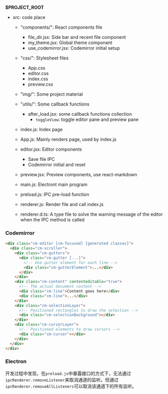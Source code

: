 **$PROJECT_ROOT**

- src: code place

  - "components/": React components file

    - file_dir.jsx: Side bar and recent file component
    - my_theme.jsx: Global theme component
    - use_codemirror.jsx: Codemirror initial setup

  - "css/": Stylesheet files

    - App.css
    - editor.css
    - index.css
    - preview.css

  - "img/": Some project material
  - "utils/": Some callback functions

    - after_load.jsx: some callback functions collection
      - `toggleView`: toggle editor pane and preview pane

  - index.js: Index page
  - App.js: Mainly renders page, used by index.js
  - editor.jsx: Editor components

    - Save file IPC
    - Codemirror initial and reset

  - preview.jsx: Preview components, use react-markdown
  - main.js: Electront main program
  - preload.js: IPC pre-load function
  - renderer.js: Render file and call index.js
  - renderer.d.ts: A type file to solve the warning message of the editor when the IPC method is called

### Codemirror

```html
<div class="cm-editor [cm-focused] [generated classes]">
  <div class="cm-scroller">
    <div class="cm-gutters">
      <div class="cm-gutter [...]">
        <!-- One gutter element for each line -->
        <div class="cm-gutterElement">...</div>
      </div>
    </div>
    <div class="cm-content" contenteditable="true">
      <!-- The actual document content -->
      <div class="cm-line">Content goes here</div>
      <div class="cm-line">...</div>
    </div>
    <div class="cm-selectionLayer">
      <!-- Positioned rectangles to draw the selection -->
      <div class="cm-selectionBackground"></div>
    </div>
    <div class="cm-cursorLayer">
      <!-- Positioned elements to draw cursors -->
      <div class="cm-cursor"></div>
    </div>
  </div>
</div>
```

### Electron

开发过程中发现，在`preload.js`中暴露接口的方式下，无法通过`ipcRenderer.removeListener`来取消通道的监听。但通过`ipcRenderer.removeAllListeners`可以取消该通道下的所有监听。
